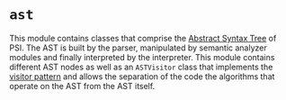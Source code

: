 # `ast`
This module contains classes that comprise the [Abstract Syntax Tree](https://en.wikipedia.org/wiki/Abstract_syntax_tree) of PSI. The AST is built by the parser, manipulated by semantic analyzer modules and finally interpreted by the interpreter. This module contains different AST nodes as well as an `ASTVisitor` class that implements the [visitor pattern](https://refactoring.guru/design-patterns/visitor) and allows the separation of the code the algorithms that operate on the AST from the AST itself.
